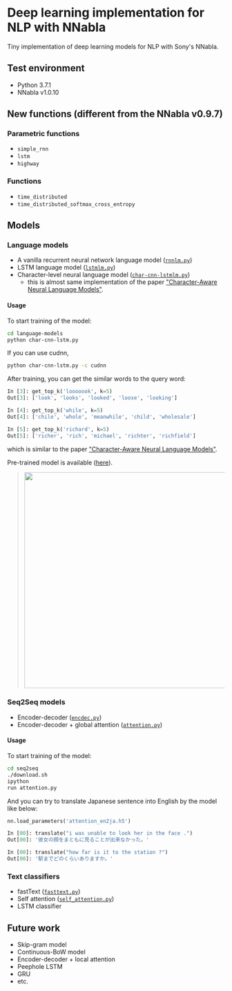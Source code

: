 # Deep learning implementation for NLP with NNabla
Tiny implementation of deep learning models for NLP with Sony's NNabla.

## Test environment
- Python 3.7.1
- NNabla v1.0.10

## New functions (different from the NNabla v0.9.7)
### Parametric functions
- `simple_rnn`
- `lstm`
- `highway`

### Functions
- `time_distributed`
- `time_distributed_softmax_cross_entropy`

## Models

### Language models
- A vanilla recurrent neural network language model ([`rnnlm.py`](https://github.com/satopirka/nlp-nnabla/blob/master/language-models/rnnlm.py))
- LSTM language model ([`lstmlm.py`](https://github.com/satopirka/nlp-nnabla/blob/master/language-models/lstmlm.py))
- Character-level neural language model ([`char-cnn-lstmlm.py`](https://github.com/satopirka/nlp-nnabla/blob/master/language-models/char-cnn-lstmlm.py))
  
  - this is almost same implementation of the paper ["Character-Aware Neural Language Models"](https://arxiv.org/abs/1508.06615).

#### Usage

To start training of the model:

```bash
cd language-models
python char-cnn-lstm.py
```

If you can use cudnn,

```bash
python char-cnn-lstm.py -c cudnn
```

After training, you can get the similar words to the query word:

```python
In [3]: get_top_k('looooook', k=5)
Out[3]: ['look', 'looks', 'looked', 'loose', 'looking']

In [4]: get_top_k('while', k=5)
Out[4]: ['chile', 'whole', 'meanwhile', 'child', 'wholesale']

In [5]: get_top_k('richard', k=5)
Out[5]: ['richer', 'rich', 'michael', 'richter', 'richfield']
```

which is similar to the paper ["Character-Aware Neural Language Models"](https://arxiv.org/abs/1508.06615).

Pre-trained model is available ([here](https://github.com/satopirka/nlp-nnabla/releases/download/v0.0.1-beta/char-cnn-lstm_best.h5)).

> <img src="https://github.com/satopirka/nlp-nnabla/blob/master/img/char-cnn-lstm.png" style="width: 500px">

### Seq2Seq models
- Encoder-decoder ([`encdec.py`](https://github.com/satopirka/nlp-nnabla/blob/master/seq2seq/encdec.py))
- Encoder-decoder + global attention ([`attention.py`](https://github.com/satopirka/nlp-nnabla/blob/master/seq2seq/attention.py))

#### Usage

To start training of the model: 

```bash
cd seq2seq
./download.sh
ipython
run attention.py
```

And you can try to translate Japanese sentence into English by the model like below:

```python
nn.load_parameters('attention_en2ja.h5')

In [00]: translate("i was unable to look her in the face .")
Out[00]: '彼女の顔をまともに見ることが出来なかった。'

In [00]: translate("how far is it to the station ?")
Out[00]: '駅までどのくらいありますか。'
```

### Text classifiers
- fastText ([`fasttext.py`](https://github.com/satopirka/nlp-nnabla/blob/master/text-classification/fasttext.py))
- Self attention ([`self_attention.py`](https://github.com/satopirka/nlp-nnabla/blob/master/text-classification/self_attention.py))
- LSTM classifier

## Future work
- Skip-gram model
- Continuous-BoW model
- Encoder-decoder + local attention
- Peephole LSTM
- GRU
- etc.
